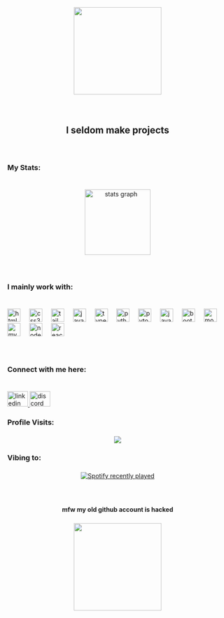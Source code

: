 <div align="center">
  <img height="200" src="https://i.pinimg.com/564x/e3/cf/66/e3cf66251ec7c44d1cb4e6d60bad21af.jpg"  />
</div>

###

<br clear="both">

<h2 align="center">I seldom make projects</h2>

###

<br clear="both">

<h3 align="left">My Stats:</h3>

###

<br clear="both">

<div align="center">
  <img src="https://github-readme-stats.vercel.app/api?username=GagDrag&hide_title=false&hide_rank=true&show_icons=true&include_all_commits=true&count_private=true&disable_animations=false&theme=codeSTACKr&locale=en&hide_border=true&custom_title=mandatory%20stats%20everyone%20has" height="150" alt="stats graph"  />
</div>

###

<br clear="both">

<h3 align="left">I mainly work with:</h3>

###

<br clear="both">

<div align="left">
  <img src="https://skillicons.dev/icons?i=html" height="30" alt="html5 logo"  />
  <img width="12" />
  <img src="https://skillicons.dev/icons?i=css" height="30" alt="css3 logo"  />
  <img width="12" />
  <img src="https://skillicons.dev/icons?i=tailwind" height="30" alt="tailwindcss logo"  />
  <img width="12" />
  <img src="https://skillicons.dev/icons?i=js" height="30" alt="javascript logo"  />
  <img width="12" />
  <img src="https://skillicons.dev/icons?i=ts" height="30" alt="typescript logo"  />
  <img width="12" />
  <img src="https://skillicons.dev/icons?i=py" height="30" alt="python logo"  />
  <img width="12" />
  <img src="https://skillicons.dev/icons?i=pytorch" height="30" alt="pytorch logo"  />
  <img width="12" />
  <img src="https://skillicons.dev/icons?i=java" height="30" alt="java logo"  />
  <img width="12" />
  <img src="https://skillicons.dev/icons?i=bootstrap" height="30" alt="bootstrap logo"  />
  <img width="12" />
  <img src="https://skillicons.dev/icons?i=mongodb" height="30" alt="mongodb logo"  />
  <img width="12" />
  <img src="https://skillicons.dev/icons?i=mysql" height="30" alt="mysql logo"  />
  <img width="12" />
  <img src="https://skillicons.dev/icons?i=nodejs" height="30" alt="nodejs logo"  />
  <img width="12" />
  <img src="https://skillicons.dev/icons?i=react" height="30" alt="react logo"  />
</div>

###

<br clear="both">

<h3 align="left">Connect with me here:</h3>

###

<br clear="both">

<div align="left">
  <a href="https://www.linkedin.com/in/joshi-ojas/" target="_blank">
    <img src="https://raw.githubusercontent.com/maurodesouza/profile-readme-generator/master/src/assets/icons/social/linkedin/default.svg" width="47" height="35" alt="linkedin logo"  />
  </a>
  <a href="gagdrag" target="_blank">
    <img src="https://raw.githubusercontent.com/maurodesouza/profile-readme-generator/master/src/assets/icons/social/discord/default.svg" width="47" height="35" alt="discord logo"  />
  </a>
</div>

###

<h3 align="left">Profile Visits:</h3>

###

<div align="center">
  <img src="https://profile-counter.glitch.me/GagDrag/count.svg?"  />
</div>

###

<h3 align="left">Vibing to:</h3>

###

<div align="center">
  <a href="https://open.spotify.com/user/31osfoibymilugjclm37i47afpyq">
    <img src="https://spotify-recently-played-readme.vercel.app/api?user=GagDrag&count=5" alt="Spotify recently played"  />
  </a>
</div>

###

<br clear="both">

<h4 align="center">mfw my old github account is hacked</h4>

###

<div align="center">
  <img height="200" src="https://media1.tenor.com/m/HNBWa_wyADYAAAAC/emoji-emoji-disintegrating.gif"  />
</div>

###

